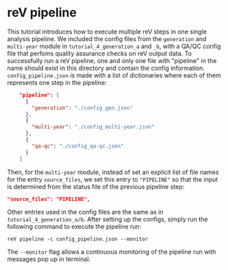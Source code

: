 reV pipeline
===========================

This tutorial introduces how to execute multiple reV steps in one single analysis pipeline. We included the config files from the `generation` and `multi-year` module in `tutorial_4_generation_a` and `_b`, with a QA/QC config file that perfoms quality assurance checks on reV output data. To successfully run a reV pipeline, one and only one file with "pipeline" in the name should exist in this directory and contain the config information. `config_pipeline.json` is made with a list of dictionaries where each of them represents one step in the pipeline:

```json
    "pipeline": [
      {
        "generation": "./config_gen.json"
      },
      {
        "multi-year": "./config_multi-year.json"
      },
      {
        "qa-qc": "./config_qa-qc.json"
      }
    ]
```

Then, for the `multi-year` module, instead of set an explicit list of file names for the entry `source_files`, we set this entry to `"PIPELINE"` so that the input is determined from the status file of the previous pipeline step: 

  ```json
  "source_files": "PIPELINE",
  ```

Other entries used in the config files are the same as in `tutorial_4_generation_a/b`. After setting up the configs, simply run the following command to execute the pipeline run: 

```
reV pipeline -c config_pipeline.json --monitor
```

The `--monitor` flag allows a continuous monitoring of the pipeline run with messages pop up in terminal. 
